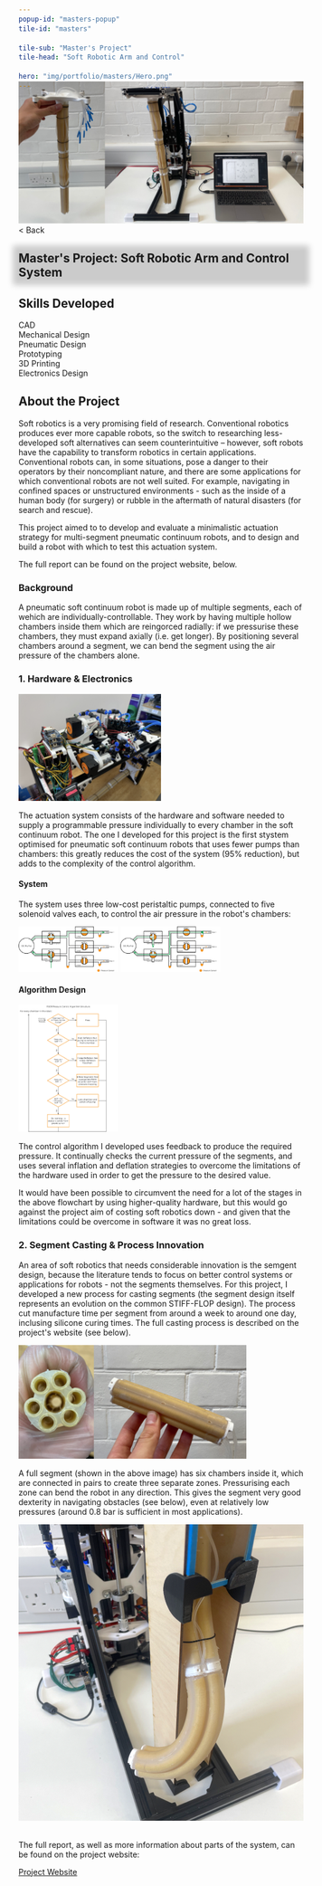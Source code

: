 ```yaml
---
popup-id: "masters-popup"
tile-id: "masters"

tile-sub: "Master's Project"
tile-head: "Soft Robotic Arm and Control"

hero: "img/portfolio/masters/Hero.png"
---
```


<popup-box>
    <div>
        <img src="img/portfolio/masters/X-1.png" style="margin-top: -30px; margin-bottom: 0;">
        <div class="back">< Back</div>
        <h2 style="background-color: rgba(1,1,1,0.2); box-shadow: 0 0 10px 10px rgba(1,1,1,0.2);">Master's Project: Soft Robotic Arm and Control System</h2>
    </div>
    <h2>Skills Developed</h2>
    <div class="pill">CAD</div><div class="pill">Mechanical Design</div><div class="pill">Pneumatic Design</div><div class="pill">Prototyping</div><div class="pill">3D Printing</div><div class="pill">Electronics Design</div>
    <h2>About the Project</h2>
    <p>Soft robotics is a very promising field of research. Conventional robotics produces ever more capable robots, so the switch to researching less-developed soft alternatives can seem counterintuitive – however, soft robots have the capability to transform robotics in certain applications. Conventional robots can, in some situations, pose a danger to their operators by their noncompliant nature, and there are some applications for which conventional robots are not well suited. For example, navigating in confined spaces or unstructured environments - such as the inside of a human body (for surgery) or rubble in the aftermath of natural disasters (for search and rescue).</p>
    <p>This project aimed to to develop and evaluate a minimalistic actuation strategy for multi-segment pneumatic continuum robots, and to design and build a robot with which to test this actuation system.</p>
    <p>The full report can be found on the project website, below.</p>
    <h3>Background</h3>
    A pneumatic soft continuum robot is made up of multiple segments, each of wehich are individually-controllable. They work by having multiple hollow chambers inside them which are reingorced radially: if we pressurise these chambers, they must expand axially (i.e. get longer). By positioning several chambers around a segment, we can bend the segment using the air pressure of the chambers alone.
    <h3>1. Hardware & Electronics</h3>
    <img src="img/portfolio/masters/PressSys.png" style="width:50%;">
    <p>The actuation system consists of the hardware and software needed to supply a programmable pressure individually to every chamber in the soft continuum robot. The one I developed for this project is the first stystem optimised for pneumatic soft continuum robots that uses fewer pumps than chambers: this greatly reduces the cost of the system (95% reduction), but adds to the complexity of the control algorithm.</p>
    <h4>System</h4>
    <p>The system uses three low-cost peristaltic pumps, connected to five solenoid valves each, to control the air pressure in the robot's chambers:</p>
    <img src="img/portfolio/masters/SysDia Inflate.png" style="width:35%;">
    <img src="img/portfolio/masters/SysDia Deflate.png" style="width:35%;">
    <h4>Algorithm Design</h4>
    <img src="img/portfolio/masters/FlowChart.png" style="width:35%;">
    <p>The control algorithm I developed uses feedback to produce the required pressure. It continually checks the current pressure of the segments, and uses several inflation and deflation strategies to overcome the limitations of the hardware used in order to get the pressure to the desired value.</p>
    <p>It would have been possible to circumvent the need for a lot of the stages in the above flowchart by using higher-quality hardware, but this would go against the project aim of costing soft robotics down - and given that the limitations could be overcome in software it was no great loss.</p>
    <h3>2. Segment Casting & Process Innovation</h3>
    <p>An area of soft robotics that needs considerable innovation is the semgent design, because the literature tends to focus on better control systems or applications for robots - not the segments themselves. For this project, I developed a new process for casting segments (the segment design itself represents an evolution on the common STIFF-FLOP design). The process cut manufacture time per segment from around a week to around one day, inclusing silicone curing times. The full casting process is described on the project's website (see below).</p>
    <img src="img/portfolio/masters/MadeSeg.png" style="width:80%;">
    <p>A full segment (shown in the above image) has six chambers inside it, which are connected in pairs to create three separate zones. Pressurising each zone can bend the robot in any direction. This gives the segment very good dexterity in navigating obstacles (see below), even at relatively low pressures (around 0.8 bar is sufficient in most applications).</p>
    <img src="img/portfolio/masters/ObstacleWrap.png" style="width:350%;">
    <br><br>
    <p>The full report, as well as more information about parts of the system, can be found on the project website:</p>
    <a class="button" href="https://3-pscr.github.io/">Project Website</a>    
</popup-box>
